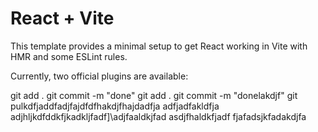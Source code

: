 # React + Vite

This template provides a minimal setup to get React working in Vite with HMR and some ESLint rules.

Currently, two official plugins are available:

git add .
git commit -m "done"
git add .
git commit -m "donelakdjf"
git pulkdfjaddfadjfajdfdfhakdjfhajdadfja
adfjadfakldfja
adjhljkdfddkfjkadkljfadf]\adjfaaldkjfad
asdjfhaldkfjadf
fjafadsjkfadakdjfa